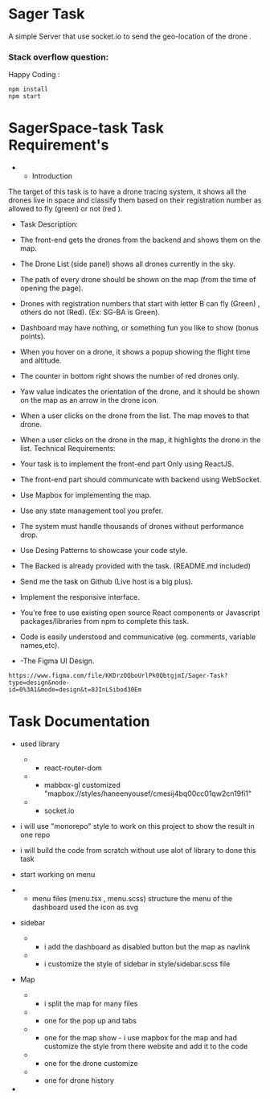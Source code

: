 # Sager Task 

A simple Server that use socket.io to send the geo-location of the drone . 

### Stack overflow question:


Happy Coding : 
```
npm install
npm start
```




# SagerSpace-task Task Requirement's

- - Introduction

The target of this task is to have a drone tracing system, it shows all the drones live in space and classify them based on their registration number as allowed to fly (green) or not (red ).

- Task Description:

- The front-end gets the drones from the backend and shows them on the map.

- The Drone List (side panel) shows all drones currently in the sky.

- The path of every drone should be shown on the map (from the time of opening the page).

- Drones with registration numbers that start with letter B can fly (Green) , others do not (Red). (Ex: SG-BA is Green).

- Dashboard may have nothing, or something fun you like to show (bonus points).

- When you hover on a drone, it shows a popup showing the flight time and altitude.

- The counter in bottom right shows the number of red drones only.

- Yaw value indicates the orientation of the drone, and it should be shown on the map as an arrow in the drone icon.

- When a user clicks on the drone from the list. The map moves to that drone.

- When a user clicks on the drone in the map, it highlights the drone in the list. Technical Requirements:

- Your task is to implement the front-end part Only using ReactJS.

- The front-end part should communicate with backend using WebSocket.

- Use Mapbox for implementing the map.

- Use any state management tool you prefer.

- The system must handle thousands of drones without performance drop.

- Use Desing Patterns to showcase your code style.

- The Backed is already provided with the task. (README.md included)

- Send me the task on Github (Live host is a big plus).

- Implement the responsive interface.

- You're free to use existing open source React components or Javascript packages/libraries from npm to complete this task.

- Code is easily understood and communicative (eg. comments, variable names,etc).


- -The Figma UI Design.

```  
https://www.figma.com/file/KKDrzOQboUrlPk0QbtgjmI/Sager-Task?type=design&node-
id=0%3A1&mode=design&t=8JInLSibod30Em
```
 


# Task Documentation 

- used library 
    - - react-router-dom
    - - mabbox-gl customized "mapbox://styles/haneenyousef/cmesij4bq00cc01qw2cn19fi1"
    - - socket.io
    

- i will use "monorepo" style to work on this project to show the result in one repo
- i will build the code from scratch without use alot of library to done this task 
- start working on menu 
- - menu files (menu.tsx , menu.scss) structure the menu of the dashboard used the icon as svg 
- sidebar
    - - i add the dashboard as disabled button but the map as navlink 
    - - i customize the style of sidebar in style/sidebar.scss file
    
- Map
    - - i split the map for many files
    - - one for the pop up and tabs
    - - one for the map show 
            - i use mapbox for the map and had customize the style from there website and add it to the code 
    - - one for the drone customize
    - - one for drone history 
    

- 